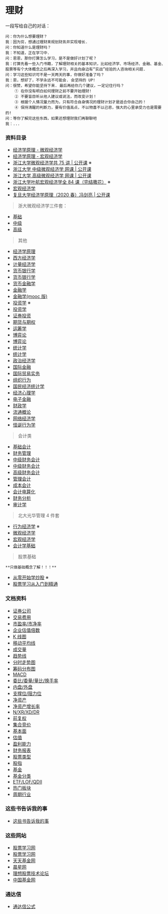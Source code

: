 # 理财

一段写给自己的对话：

```
问：你为什么想要理财？
我：因为穷，想通过理财来规划财务并实现增长.
问：你知道什么是理财吗？
我：不知道，正在学习中.
问：恩恩，那你打算怎么学习，是不是做好计划了呢？
我：打算先看一些入门书籍，了解理财相关的基本知识，比如经济学、市场经济、金融、基金、股票等有个大体概念之后再深入学习，并且向身边有“实战”经验的人咨询相关问题.
问：学习这些知识可不是一天两天的事，你做好准备了吗？
我：恩，想好了，不学永远不可能会. 会坚持的 UP!
问：很赞，希望你能坚持下来. 最后再给你几个建议，一定记住行吗？
    ① 在你没有明白如何理财之前不要开始理财!
    ② 不要盲目听从他人建议或说法，而改变计划！
    ③ 根据个人情况量力而为，只有符合自身情况的理财计划才是适合你自己的！
    ④ 保持清醒的判断力，要有价值高点，不以物喜不以己悲，强大的心里承受力也是需要的!
问：等你了解完这些东西，如果还想理财我们再聊聊吧
我：...
```

### 资料目录

- [经济学原理 - 微观经济学](#)
- [经济学原理 - 宏观经济学](#)
- [浙江大学微观经济学共 75 讲 | 公开课](https://www.bilibili.com/video/BV1us411W7U6?from=search&seid=1323118962756780269) ※
- [浙江大学 中级微观经济学 网课 | 公开课](https://www.bilibili.com/video/av87582759/?spm_id_from=333.788.b_636f6d6d656e74.6)
- [浙江大学 高级微观经济学 网课 | 公开课](https://www.bilibili.com/video/av87593642/?spm_id_from=333.788.b_636f6d6d656e74.7)
- [浙江大学叶航宏观经济学全 84 课（完结撒花）](https://www.bilibili.com/video/BV1Yx411x7Ba) ※
- [宏观经济学](https://www.bilibili.com/video/av62117298)
- [复旦大学经济学原理（2020 春）冯剑亮 | 公开课](https://www.bilibili.com/video/BV1Uk4y1R7DA?from=search&seid=7715030822278961667)

> 浙大微观经济学三件套：

- [基础](https://www.bilibili.com/video/av61995532)
- [中级](https://www.bilibili.com/video/av62097332)
- [高级](https://www.bilibili.com/video/av62092666)

> 其他

- [经济学原理](https://www.bilibili.com/video/av62120450)
- [西方经济学](https://www.bilibili.com/video/av77215354)
- [计量经济学](https://www.bilibili.com/video/av62274815)
- [货币银行学](https://www.bilibili.com/video/av77185905)
- [货币银行学](https://www.bilibili.com/video/av62117150)
- [货币金融学](https://www.bilibili.com/video/av78157710)
- [金融学](https://www.bilibili.com/video/av60362952)
- [金融学(mooc 版)](https://www.bilibili.com/video/av64305677)
- [投资学](https://www.bilibili.com/video/BV1C4411X7zU) ※
- [投资学](https://www.bilibili.com/video/av63111056)
- [证券投资](https://www.bilibili.com/video/av70848889)
- [期货与期权](https://www.bilibili.com/video/av76145731)
- [运筹学](https://www.bilibili.com/video/av64208304)
- [博弈论](https://www.bilibili.com/video/av70231706)
- [博弈论](https://www.bilibili.com/video/av65492291)
- [统计学](https://www.bilibili.com/video/av86649051)
- [统计学](https://www.bilibili.com/video/av62277098)
- [政治经济学](https://www.bilibili.com/video/av60209292)
- [国际金融](https://www.bilibili.com/video/av62475787)
- [国际贸易实务](https://www.bilibili.com/video/av79028566)
- [组织行为](https://www.bilibili.com/video/av62772659)
- [国民经济统计学](https://www.bilibili.com/video/av70757361)
- [经济心理学](https://www.bilibili.com/video/av60944014)
- [电子金融](https://www.bilibili.com/video/av69387335)
- [财政学](https://www.bilibili.com/video/av60804796)
- [流通概论](https://www.bilibili.com/video/av77100008)
- [网络经济学](https://www.bilibili.com/video/av62228580)
- [怪诞行为学](https://www.bilibili.com/video/BV16W411E7in)

> 会计类

- [基础会计](https://www.bilibili.com/video/av59980616)
- [财务管理](https://www.bilibili.com/video/av77063341)
- [中级财务会计](https://www.bilibili.com/video/av59989206)
- [中级财务会计](https://www.bilibili.com/video/av88261251)
- [高级财务会计](https://www.bilibili.com/video/av81718082)
- [管理会计](https://www.bilibili.com/video/av77065134)
- [成本会计](https://www.bilibili.com/video/av81718807)
- [会计电算化](https://www.bilibili.com/video/av81750461)
- [财务分析](https://www.bilibili.com/video/av77064751)
- [审计学](https://www.bilibili.com/video/av81694137)

> 北大光华管理 4 件套

- [行为经济学](https://www.bilibili.com/video/av77730757) ※
- [微观经济学](https://www.bilibili.com/video/av77736276)
- [宏观经济学](https://www.bilibili.com/video/av77739800)
- [会计学基础](https://www.bilibili.com/video/av77726704)

> 股票基础

    **只做基础概念了解！！！**

- [从零开始学炒股](https://www.bilibili.com/video/BV1D7411m7VV) ※
- [股票学习从入门到精通](https://www.bilibili.com/video/BV1ib411i7jg)

### 文档资料

- [证券公司](./docs/zhengquangongsi.md)
- [交易费用](./docs/jiaoyifeiyong.md)
- [市盈率/市净率](./docs/shiyinglv.md)
- [企业估值倍数](./docs/ev-evitda.md)
- [K 线图](./docs/k-line-chart.md)
- [移动平均线](./docs/pingjunxian.md)
- [成交量](./docs/chengjiaoliang.md)
- [趋势线](./docs/qushixian.md)
- [分时走势图](./docs/fenshisoushitu.md)
- [筹码分布图](./docs/choumafenbutu.md)
- [MACD](./docs/macd.md)
- [委比/委量/量比/换手率](./docs/weibi-weiliang-liangbi.md)
- [内盘/外盘](./docs/neipan-waipan.md)
- [支撑位/阻力位](./docs/zhichengwei-zuliwei.md)
- [净资产](./docs/jingzichan.md)
- [净资产增长率](./docs/jingzichanzengzhanglv.md)
- [N/XR/XD/DR](./docs/n-xr-xd-dr.md)
- [前复权](./docs/qianfuquan.md)
- [集合竞价](./docs/jihejingjia.md)
- [基本面](./docs/jibenmian.md)
- [估值](./docs/guzhi.md)
- [盈利能力](./docs/yinglinengli.md)
- [财务报表](./docs/caiwubaobiao.md)
- [股票类型](./docs/gupiaoleixing.md)
- [股指](./docs/gupiaozhishu.md)
- [基金](./docs/jijin.md)
- [基金分类](./docs/jijinfenlei.md)
- [ETF/LOF/QDII](./docs/etf-lof-qd.md)
- [热门板块](./docs/remenbankuai.md)
- [周期行业](./docs/zhouqihangye.md)

### 这些书告诉我的事

- [这些书告诉我的事](./think-more)

### 这些网站

- [股票学习网](http://www.8gp8.cn/)
- [股票学习网](http://www.75111.net/)
- [天天基金网](https://fund.eastmoney.com/)
- [晨星网](http://cn.morningstar.com)
- [理想股票技术论坛](https://www.55188.com/portal.php)
- [中国基金网](http://www.cnfund.cn/)

### 通达信

- [通达信公式](https://help.tdx.com.cn/book.asp)
